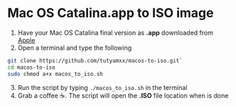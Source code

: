 # Mac OS Catalina.app to ISO image

1. Have your Mac OS Catalina final version as **.app** downloaded from [Apple](https://apps.apple.com/gb/app/macos-catalina/id1466841314?ls=1&mt=12)
2. Open a terminal and type the following
``` bash
git clone https://github.com/tutyamxx/macos-to-iso.git`
cd macos-to-iso
sudo chmod a+x macos_to_iso.sh
```
3. Run the script by typing `./macos_to_iso.sh` in the terminal
4. Grab a coffee ☕. The script will open the **.ISO** file location when is done
